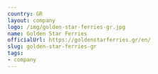 ```yaml
---
country: GR
layout: company
logo: /img/golden-star-ferries-gr.jpg
name: Golden Star Ferries
officialUrl: https://goldenstarferries.gr/en/
slug: golden-star-ferries-gr
tags:
- company
---
```

